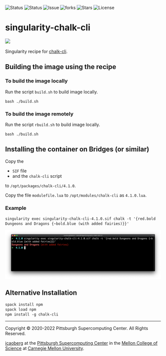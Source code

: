 ![Status](https://github.com/icaoberg/singularity-chalk-cli/actions/workflows/main.yml/badge.svg)
![Status](https://github.com/icaoberg/singularity-chalk-cli/actions/workflows/pretty.yml/badge.svg)
![Issue](https://img.shields.io/github/issues/icaoberg/singularity-chalk-cli)
![forks](https://img.shields.io/github/forks/icaoberg/singularity-chalk-cli)
![Stars](https://img.shields.io/github/stars/icaoberg/singularity-chalk-cli)
![License](https://img.shields.io/github/license/icaoberg/singularity-chalk-cli)

# singularity-chalk-cli
<img src="https://github.com/chalk/chalk-cli/blob/main/screenshot.png?raw=true" width="50%">

Singularity recipe for [chalk-cli](https://github.com/chalk/chalk-cli).

## Building the image using the recipe

### To build the image locally
Run the script `build.sh` to build image locally.

```
bash ./build.sh
```

### To build the image remotely
Run the script `rbuild.sh` to build image locally.

```
bash ./build.sh
```

## Installing the container on Bridges (or similar)
Copy the

* `SIF` file
* and the `chalk-cli` script

to `/opt/packages/chalk-cli/4.1.0`.

Copy the file `modulefile.lua` to `/opt/modules/chalk-cli` as `4.1.0.lua`.

### Example
```
singularity exec singularity-chalk-cli-4.1.0.sif chalk -t '{red.bold Dungeons and Dragons {~bold.blue (with added fairies)}}'
```

![Screenshot](images/screenshot.png)

## Alternative Installation
```
spack install npm
spack load npm
npm install -g chalk-cli
```

---
Copyright © 2020-2022 Pittsburgh Supercomputing Center. All Rights Reserved.

[icaoberg](http://www.andrew.cmu.edu/~icaoberg) at the [Pittsburgh Supercomputing Center](http://www.psc.edu) in the [Mellon College of Science](https://www.cmu.edu/mcs/) at [Carnegie Mellon University](http://www.cmu.edu).
